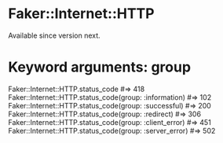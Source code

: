 # Faker::Internet::HTTP

Available since version next.

# Keyword arguments: group
Faker::Internet::HTTP.status_code #=> 418
Faker::Internet::HTTP.status_code(group: :information) #=> 102
Faker::Internet::HTTP.status_code(group: :successful) #=> 200
Faker::Internet::HTTP.status_code(group: :redirect) #=> 306
Faker::Internet::HTTP.status_code(group: :client_error) #=> 451
Faker::Internet::HTTP.status_code(group: :server_error) #=> 502
